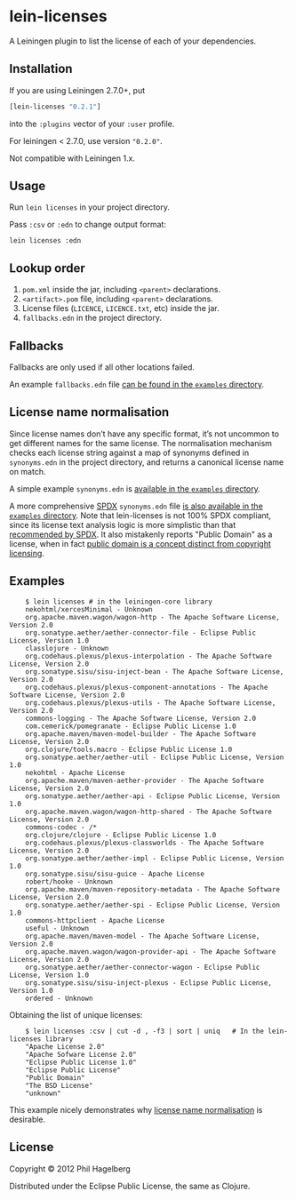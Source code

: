 # lein-licenses

A Leiningen plugin to list the license of each of your dependencies.

## Installation

If you are using Leiningen 2.7.0+, put
```clojure
[lein-licenses "0.2.1"]
```

into the `:plugins` vector of your `:user` profile.



For leiningen < 2.7.0, use version `"0.2.0"`.

Not compatible with Leiningen 1.x.

## Usage

Run `lein licenses` in your project directory.

Pass `:csv` or `:edn` to change output format:

```
lein licenses :edn
```

## Lookup order

1. `pom.xml` inside the jar, including `<parent>` declarations.
2. `<artifact>.pom` file, including `<parent>` declarations.
3. License files (`LICENCE`, `LICENCE.txt`, etc) inside the jar.
4. `fallbacks.edn` in the project directory.

## Fallbacks

Fallbacks are only used if all other locations failed.

An example `fallbacks.edn` file [can be found in the `examples` directory](https://github.com/technomancy/lein-licenses/blob/master/examples/fallbacks.edn).

## License name normalisation

Since license names don’t have any specific format, it’s not uncommon to get different names for the same license.
The normalisation mechanism checks each license string against a map of synonyms defined in `synonyms.edn` in the project directory, and returns a canonical license name on match.

A simple example `synonyms.edn` is [available in the `examples` directory](https://github.com/technomancy/lein-licenses/blob/master/examples/synonyms.edn).

A more comprehensive [SPDX](https://spdx.org/) `synonyms.edn` file [is also available in the `examples` directory](https://github.com/technomancy/lein-licenses/blob/master/examples/synonyms-spdx.edn).  Note that lein-licenses is not 100% SPDX compliant, since its license text analysis logic is more simplistic than that [recommended by SPDX](https://spdx.org/spdx-license-list/matching-guidelines).  It also mistakenly reports "Public Domain" as a license, when in fact [public domain is a concept distinct from copyright licensing](http://wiki.spdx.org/view/Legal_Team/Decisions/Dealing_with_Public_Domain_within_SPDX_Files).

## Examples

```shell
    $ lein licenses # in the leiningen-core library
    nekohtml/xercesMinimal - Unknown
    org.apache.maven.wagon/wagon-http - The Apache Software License, Version 2.0
    org.sonatype.aether/aether-connector-file - Eclipse Public License, Version 1.0
    classlojure - Unknown
    org.codehaus.plexus/plexus-interpolation - The Apache Software License, Version 2.0
    org.sonatype.sisu/sisu-inject-bean - The Apache Software License, Version 2.0
    org.codehaus.plexus/plexus-component-annotations - The Apache Software License, Version 2.0
    org.codehaus.plexus/plexus-utils - The Apache Software License, Version 2.0
    commons-logging - The Apache Software License, Version 2.0
    com.cemerick/pomegranate - Eclipse Public License 1.0
    org.apache.maven/maven-model-builder - The Apache Software License, Version 2.0
    org.clojure/tools.macro - Eclipse Public License 1.0
    org.sonatype.aether/aether-util - Eclipse Public License, Version 1.0
    nekohtml - Apache License
    org.apache.maven/maven-aether-provider - The Apache Software License, Version 2.0
    org.sonatype.aether/aether-api - Eclipse Public License, Version 1.0
    org.apache.maven.wagon/wagon-http-shared - The Apache Software License, Version 2.0
    commons-codec - /*
    org.clojure/clojure - Eclipse Public License 1.0
    org.codehaus.plexus/plexus-classworlds - The Apache Software License, Version 2.0
    org.sonatype.aether/aether-impl - Eclipse Public License, Version 1.0
    org.sonatype.sisu/sisu-guice - Apache License
    robert/hooke - Unknown
    org.apache.maven/maven-repository-metadata - The Apache Software License, Version 2.0
    org.sonatype.aether/aether-spi - Eclipse Public License, Version 1.0
    commons-httpclient - Apache License
    useful - Unknown
    org.apache.maven/maven-model - The Apache Software License, Version 2.0
    org.apache.maven.wagon/wagon-provider-api - The Apache Software License, Version 2.0
    org.sonatype.aether/aether-connector-wagon - Eclipse Public License, Version 1.0
    org.sonatype.sisu/sisu-inject-plexus - Eclipse Public License, Version 1.0
    ordered - Unknown
```

Obtaining the list of unique licenses:

```shell
    $ lein licenses :csv | cut -d , -f3 | sort | uniq   # In the lein-licenses library
    "Apache License 2.0"
    "Apache Sofware License 2.0"
    "Eclipse Public License 1.0"
    "Eclipse Public License"
    "Public Domain"
    "The BSD License"
    "unknown"
```

This example nicely demonstrates why [license name normalisation](#license-name-normalisation) is desirable.

## License

Copyright © 2012 Phil Hagelberg

Distributed under the Eclipse Public License, the same as Clojure.
